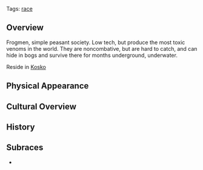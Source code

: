 Tags: [race](Races)

## Overview

Frogmen, simple peasant society. Low tech, but produce the most toxic venoms in the world. They are noncombative, but are hard to catch, and can hide in bogs and survive there for months underground, underwater.

Reside in [Kosko](Kosko)


## Physical Appearance



## Cultural Overview



## History



## Subraces

- 

